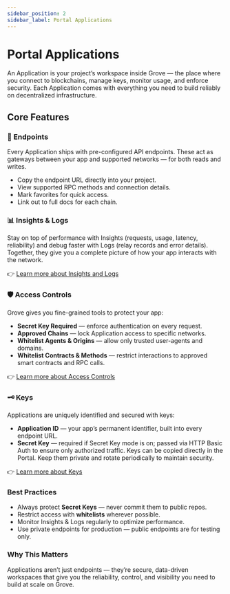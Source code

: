 ```yaml
---
sidebar_position: 2
sidebar_label: Portal Applications
---
```


# Portal Applications
An Application is your project’s workspace inside Grove — the place where you connect to blockchains, manage keys, monitor usage, and enforce security. Each Application comes with everything you need to build reliably on decentralized infrastructure.

## Core Features

### 🔗 Endpoints
Every Application ships with pre-configured API endpoints. These act as gateways between your app and supported networks — for both reads and writes.

- Copy the endpoint URL directly into your project.
- View supported RPC methods and connection details.
- Mark favorites for quick access.
- Link out to full docs for each chain.

### 📊 Insights & Logs
Stay on top of performance with Insights (requests, usage, latency, reliability) and debug faster with Logs (relay records and error details). Together, they give you a complete picture of how your app interacts with the network.

👉 [Learn more about Insights and Logs](./insights)

### 🛡️ Access Controls
Grove gives you fine-grained tools to protect your app:
- **Secret Key Required** — enforce authentication on every request.
- **Approved Chains** — lock Application access to specific networks.
- **Whitelist Agents & Origins** — allow only trusted user-agents and domains.
- **Whitelist Contracts & Methods** — restrict interactions to approved smart contracts and RPC calls.

👉 [Learn more about Access Controls](./application-security#-access-controls)

### 🗝 Keys
Applications are uniquely identified and secured with keys:

- **Application ID** — your app’s permanent identifier, built into every endpoint URL.
- **Secret Key** — required if Secret Key mode is on; passed via HTTP Basic Auth to ensure only authorized traffic.
Keys can be copied directly in the Portal. Keep them private and rotate periodically to maintain security.

👉 [Learn more about Keys](./application-security#-keys)

### Best Practices
- Always protect **Secret Keys** — never commit them to public repos.
- Restrict access with **whitelists** wherever possible.
- Monitor Insights & Logs regularly to optimize performance.
- Use private endpoints for production — public endpoints are for testing only.

### Why This Matters
Applications aren’t just endpoints — they’re secure, data-driven workspaces that give you the reliability, control, and visibility you need to build at scale on Grove.
